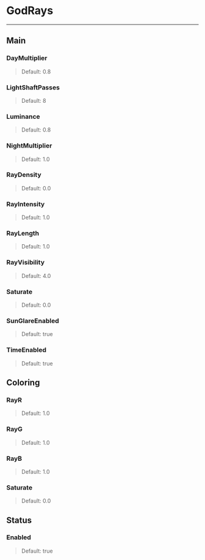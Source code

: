 # GodRays

---

## Main

### DayMultiplier

>Default: 0.8

### LightShaftPasses

>Default: 8

### Luminance

>Default: 0.8

### NightMultiplier

>Default: 1.0

### RayDensity

>Default: 0.0

### RayIntensity

>Default: 1.0

### RayLength

>Default: 1.0

### RayVisibility

>Default: 4.0

### Saturate

>Default: 0.0

### SunGlareEnabled

>Default: true

### TimeEnabled

>Default: true

## Coloring

### RayR

>Default: 1.0

### RayG

>Default: 1.0

### RayB

>Default: 1.0

### Saturate

>Default: 0.0

## Status

### Enabled

>Default: true
